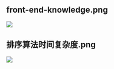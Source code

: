 ## front-end-knowledge.png

![](https://michael18811380328.github.io/images/future/front-end-knowledge.png)

## 排序算法时间复杂度.png

![](https://michael18811380328.github.io/images/future/排序算法时间复杂度.png)

